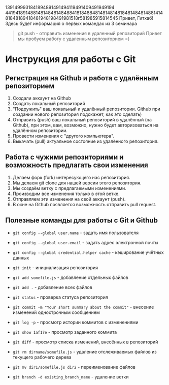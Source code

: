 1391499931841894891491494119491409491949194
4419418914881481484814848841818488481481481481848148481488141481848189418481948198491981518г581985915814545
Привет, Гитхаб! Здесь будет информация о первых командах из 3 семинара
> git push - отправить изменения в удаленный репозиторий 
Привет мы пробуем работу с удаленным репозиторием =)

# Инструкция для работы с Git

## Регистрация на Github и работа с удалённым репозиторием

1. Создали аккаунт на Github
2. Создать локальный репозиторий
3. "Подружить" ваш локальный и удалённый репозитории. Github при создании нового репозитория подскажет, как это сделать)
4. Отправить (push) ваш локальный репозиторий в удалённый (на Github), при этом, вам, возможно, нужно будет авторизоваться на удалённом репозитории.
5. Провести изменения с "другого компьютера".
6. Выкачать (pull) актуальное состояние из удалённого репозитория.

## Работа с чужими репозиториями и возможность предлагать свои изменения

1. Делаем форк (fork) интересующего нас репозитория.
2. Мы делаем git clone для нашей версии этого репозитория.
3. Мы создаём ветку с предлагаемыми изменениями.
4. Производим все изменения только в этой ветке.
5. Отправляем эти изменения на свой аккаунт (push).
6. В окне на Github появляется возможность отправить pull request.

## Полезные команды для работы с Git и Github

* ```git config --global user.name``` - задать имя пользователя
* ```git config --global user.email``` - задать адрес электронной почты

* ```git config --global credential.helper cache``` - кэширование учётных данных
* ```git init``` - инициализация репозитория
* ```git add somefile.js``` - добавление отдельных файлов
* ```git add .``` - добавление всех файлов
* ```git status``` - проверка статуса репозитория
* ```git commit -m "Your short summary about the commit"``` - внесение изменений однострочным сообщением
* ```git log -p``` - просмотр истории коммитов с изменениями
* ```git show 1af17e``` - просмотр заданного коммита
* ```git diff``` - просмотр списка изменений, внесённых в репозиторий
* ```git rm dirname/somefile.js``` - удаление отслеживаемых файлов из текущего рабочего дерева
* ```git mv dir1/somefile.js dir2``` - переименование файлов
* ```git branch -d existing_branch_name``` - удаление ветки